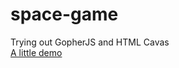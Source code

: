 # space-game
Trying out GopherJS and HTML Cavas<br />
[A little demo](https://storage.googleapis.com/space-ship/index.html)
